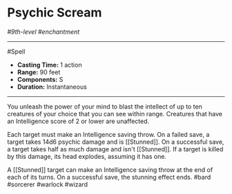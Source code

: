 # Psychic Scream
*#9th-level #enchantment*
___ 
#Spell
- **Casting Time:** 1 action
- **Range:** 90 feet
- **Components:** S
- **Duration:** Instantaneous
---
You unleash the power of your mind to blast the intellect of up to ten creatures of your choice that you can see within range. Creatures that have an Intelligence score of 2 or lower are unaffected.

Each target must make an Intelligence saving throw. On a failed save, a target takes 14d6 psychic damage and is [[Stunned]]. On a successful save, a target takes half as much damage and isn't [[Stunned]]. If a target is killed by this damage, its head explodes, assuming it has one.

A [[Stunned]] target can make an Intelligence saving throw at the end of each of its turns. On a successful save, the stunning effect ends.
#bard
#sorcerer
#warlock
#wizard